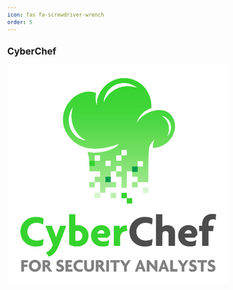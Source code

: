 ```yaml
---
icon: fas fa-screwdriver-wrench
order: 5
---
```


## CyberChef

[![CyberChef Logo](/assets/img/cyberchef.png)](https://security-tapestry.github.io/CyberChef/)